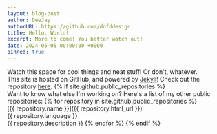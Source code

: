 ```yaml
---
layout: blog-post
author: DeeJay
authorURL: https://github.com/dofddesign
title: Hello, World!
excerpt: More to come! You better watch out!
date: 2024-05-05 00:00:00 +0000
pinned: true
---
```

Watch this space for cool things and neat stuff! Or don't, whatever.
<br>This site is hosted on GitHub, and powered by <a href="https://jekyllrb.com/" target="_blank"><u>Jekyll</u></a>! Check out the repository <a href="https://github.com/dofddesign/site" target="_blank"><u>here</u></a>.
{% if site.github.public_repositories %}
<br>Want to know what else I'm working on? Here's a list of my other public repositories:
{% for repository in site.github.public_repositories %}
<br>[{{ repository.name }}]({{ repository.html_url }})
<br>{{ repository.language }}
<br>{{ repository.description }}
{% endfor %}
{% endif %}